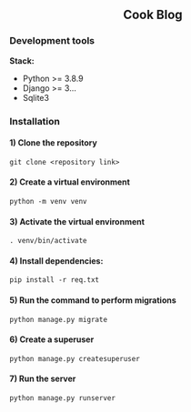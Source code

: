 <h2 align="center">Cook Blog</h2>

### Development tools

**Stack:**
- Python >= 3.8.9
- Django >= 3...
- Sqlite3

### Installation

#### 1) Clone the repository
    git clone <repository link>
  
#### 2) Create a virtual environment
    python -m venv venv

#### 3) Activate the virtual environment
    . venv/bin/activate
   
#### 4) Install dependencies:
    pip install -r req.txt

#### 5) Run the command to perform migrations
    python manage.py migrate

#### 6) Create a superuser
    python manage.py createsuperuser

#### 7) Run the server
    python manage.py runserver


